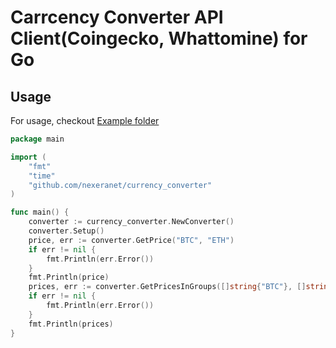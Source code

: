 # Carrcency Converter API Client(Coingecko, Whattomine) for Go

## Usage
For usage, checkout [Example folder](https://github.com/nexeranet/currency_converter/tree/main/examples)
```go
package main

import (
	"fmt"
	"time"
	"github.com/nexeranet/currency_converter"
)

func main() {
	converter := currency_converter.NewConverter()
	converter.Setup()
	price, err := converter.GetPrice("BTC", "ETH")
	if err != nil {
		fmt.Println(err.Error())
	}
	fmt.Println(price)
	prices, err := converter.GetPricesInGroups([]string{"BTC"}, []string{"ETH", "USD"})
	if err != nil {
		fmt.Println(err.Error())
	}
	fmt.Println(prices)
}
```
